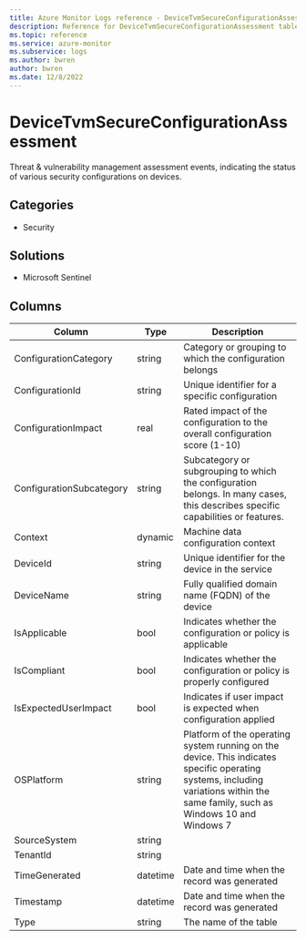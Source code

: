 ```yaml
---
title: Azure Monitor Logs reference - DeviceTvmSecureConfigurationAssessment
description: Reference for DeviceTvmSecureConfigurationAssessment table in Azure Monitor Logs.
ms.topic: reference
ms.service: azure-monitor
ms.subservice: logs
ms.author: bwren
author: bwren
ms.date: 12/8/2022
---
```


# DeviceTvmSecureConfigurationAssessment

 Threat & vulnerability management assessment events, indicating the status of various security configurations on devices.

## Categories

- Security
## Solutions

- Microsoft Sentinel




## Columns

| Column | Type | Description |
| --- | --- | --- |
| ConfigurationCategory | string | Category or grouping to which the configuration belongs |
| ConfigurationId | string | Unique identifier for a specific configuration |
| ConfigurationImpact | real | Rated impact of the configuration to the overall configuration score (1-10) |
| ConfigurationSubcategory | string | Subcategory or subgrouping to which the configuration belongs. In many cases, this describes specific capabilities or features. |
| Context | dynamic | Machine data configuration context |
| DeviceId | string | Unique identifier for the device in the service |
| DeviceName | string | Fully qualified domain name (FQDN) of the device |
| IsApplicable | bool | Indicates whether the configuration or policy is applicable |
| IsCompliant | bool | Indicates whether the configuration or policy is properly configured |
| IsExpectedUserImpact | bool | Indicates if user impact is expected when configuration applied |
| OSPlatform | string | Platform of the operating system running on the device. This indicates specific operating systems, including variations within the same family, such as Windows 10 and Windows 7 |
| SourceSystem | string |  |
| TenantId | string |  |
| TimeGenerated | datetime | Date and time when the record was generated |
| Timestamp | datetime | Date and time when the record was generated |
| Type | string | The name of the table |
